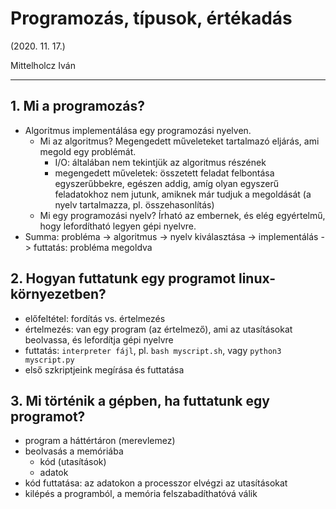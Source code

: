 # Programozás, típusok, értékadás

(2020. 11. 17.)

Mittelholcz Iván

---

## 1. Mi a programozás?

- Algoritmus implementálása egy programozási nyelven.
    - Mi az algoritmus? Megengedett műveleteket tartalmazó eljárás, ami megold egy problémát.
        - I/O: általában nem tekintjük az algoritmus részének
        - megengedett műveletek: összetett feladat felbontása egyszerűbbekre, egészen addig, amíg olyan egyszerű feladatokhoz nem jutunk, amiknek már tudjuk a megoldását (a nyelv tartalmazza, pl. összehasonlítás)
    - Mi egy programozási nyelv? Írható az embernek, és elég egyértelmű, hogy lefordítható legyen gépi nyelvre.
- Summa: probléma -> algoritmus -> nyelv kiválasztása -> implementálás -> futtatás: probléma megoldva

## 2. Hogyan futtatunk egy programot linux-környezetben?

- előfeltétel: fordítás vs. értelmezés
- értelmezés: van egy program (az értelmező), ami az utasításokat beolvassa, és lefordítja gépi nyelvre
- futtatás: `interpreter fájl`, pl. `bash myscript.sh`, vagy `python3 myscript.py`
- első szkriptjeink megírása és futtatása

## 3. Mi történik a gépben, ha futtatunk egy programot?

- program a háttértáron (merevlemez)
- beolvasás a memóriába
    - kód (utasítások)
    - adatok
- kód futtatása: az adatokon a processzor elvégzi az utasításokat
- kilépés a programból, a memória felszabadíthatóvá válik
